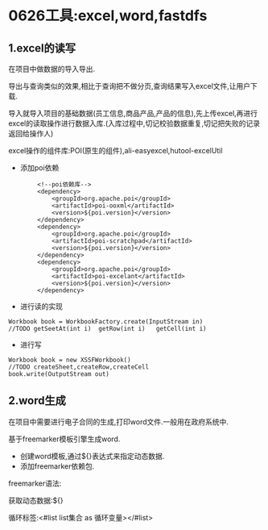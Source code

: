 # 0626工具:excel,word,fastdfs

## 1.excel的读写

在项目中做数据的导入导出.

导出与查询类似的效果,相比于查询把不做分页,查询结果写入excel文件,让用户下载.

导入就导入项目的基础数据(员工信息,商品产品,产品的信息),先上传excel,再进行excel的读取操作进行数据入库.(入库过程中,切记校验数据重复,切记把失败的记录返回给操作人)

excel操作的组件库:POI(原生的组件),ali-easyexcel,hutool-excelUtil

- 添加poi依赖

```
        <!--poi依赖库-->
        <dependency>
            <groupId>org.apache.poi</groupId>
            <artifactId>poi-ooxml</artifactId>
            <version>${poi.version}</version>
        </dependency>
        <dependency>
            <groupId>org.apache.poi</groupId>
            <artifactId>poi-scratchpad</artifactId>
            <version>${poi.version}</version>
        </dependency>
        <dependency>
            <groupId>org.apache.poi</groupId>
            <artifactId>poi-excelant</artifactId>
            <version>${poi.version}</version>
        </dependency>
```

- 进行读的实现

```
Workbook book = WorkbookFactory.create(InputStream in)
//TODO getSeetAt(int i)  getRow(int i)   getCell(int i)
```

- 进行写

```
Workbook book = new XSSFWorkbook()
//TODO createSheet,createRow,createCell
book.write(OutputStream out)
```



## 2.word生成

在项目中需要进行电子合同的生成,打印word文件.一般用在政府系统中.

基于freemarker模板引擎生成word.

- 创建word模板,通过${}表达式来指定动态数据.
- 添加freemarker依赖包.





freemarker语法:

获取动态数据:${}

循环标签:<#list list集合 as 循环变量></#list>





